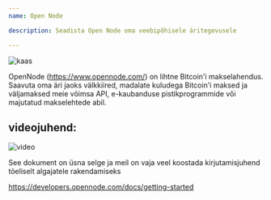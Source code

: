 ```yaml
---
name: Open Node

description: Seadista Open Node oma veebipõhisele äritegevusele

---
```


![kaas](assets/cover.webp)

OpenNode (https://www.opennode.com/) on lihtne Bitcoin'i makselahendus. Saavuta oma äri jaoks välkkiired, madalate kuludega Bitcoin'i maksed ja väljamaksed meie võimsa API, e-kaubanduse pistikprogrammide või majutatud makselehtede abil.

## videojuhend:

![video](https://youtu.be/sKk1Crk8QPc)

See dokument on üsna selge ja meil on vaja veel koostada kirjutamisjuhend tõeliselt algajatele rakendamiseks

https://developers.opennode.com/docs/getting-started